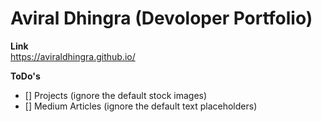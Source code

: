 # Aviral Dhingra (Devoloper Portfolio)
**Link** <br>
https://aviraldhingra.github.io/

**ToDo's** <br>
 - [] Projects (ignore the default stock images)
 - [] Medium Articles (ignore the default text placeholders)
